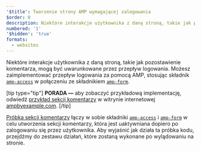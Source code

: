 ```yaml
---
'$title': Tworzenie strony AMP wymagającej zalogowania
$order: 0
description: Niektóre interakcje użytkownika z daną stroną, takie jak pozostawienie komentarza, mogą być uwarunkowane przez przepływ logowania. Możesz zaimplementować przepływ logowania...
numbered: '1'
'$hidden': 'true'
formats:
  - websites
---
```


Niektóre interakcje użytkownika z daną stroną, takie jak pozostawienie komentarza, mogą być uwarunkowane przez przepływ logowania. Możesz zaimplementować przepływ logowania za pomocą AMP, stosując składnik [`amp-access`](../../../../documentation/components/reference/amp-access.md) w połączeniu ze składnikiem [`amp-form`](../../../../documentation/components/reference/amp-form.md).

[tip type="tip"] **PORADA —** aby zobaczyć przykładową implementację, odwiedź [przykład sekcji komentarzy](../../../../documentation/examples/documentation/Comment_Section.html) w witrynie internetowej [ampbyexample.com](../../../../documentation/examples/index.html). [/tip]

[Próbka sekcji komentarzy](../../../../documentation/examples/documentation/Comment_Section.html) łączy w sobie składniki [`amp-access`](../../../../documentation/components/reference/amp-access.md) i [`amp-form`](../../../../documentation/components/reference/amp-form.md) w celu utworzenia sekcji komentarzy, która jest uaktywniana dopiero po zalogowaniu się przez użytkownika. Aby wyjaśnić jak działa ta próbka kodu, przejdźmy do zestawu działań, które zostaną wykonane po wylądowaniu na stronie.
